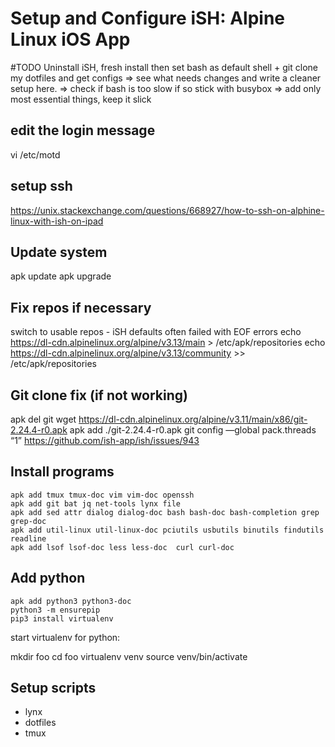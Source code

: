 # Setup and Configure iSH: Alpine Linux iOS App

\#TODO Uninstall iSH, fresh install then set bash as default shell + git clone my dotfiles and get configs
=> see what needs changes and write a cleaner setup here.
=> check if bash is too slow if so stick with busybox
=> add only most essential things, keep it slick

## edit the login message
vi /etc/motd

## setup ssh

https://unix.stackexchange.com/questions/668927/how-to-ssh-on-alphine-linux-with-ish-on-ipad

## Update system
apk update
apk upgrade

## Fix repos if necessary
switch to usable repos - iSH defaults often failed with EOF errors
echo https://dl-cdn.alpinelinux.org/alpine/v3.13/main > /etc/apk/repositories
echo https://dl-cdn.alpinelinux.org/alpine/v3.13/community >> /etc/apk/repositories

## Git clone fix (if not working)

apk del git
wget https://dl-cdn.alpinelinux.org/alpine/v3.11/main/x86/git-2.24.4-r0.apk
apk add ./git-2.24.4-r0.apk
git config —global pack.threads “1”
https://github.com/ish-app/ish/issues/943


## Install programs

```
apk add tmux tmux-doc vim vim-doc openssh
apk add git bat jq net-tools lynx file
apk add sed attr dialog dialog-doc bash bash-doc bash-completion grep grep-doc
apk add util-linux util-linux-doc pciutils usbutils binutils findutils readline
apk add lsof lsof-doc less less-doc  curl curl-doc
```

## Add python

```
apk add python3 python3-doc
python3 -m ensurepip
pip3 install virtualenv
```

start virtualenv for python:

mkdir foo
cd foo
virtualenv venv
source venv/bin/activate

## Setup scripts

* lynx
* dotfiles
* tmux
